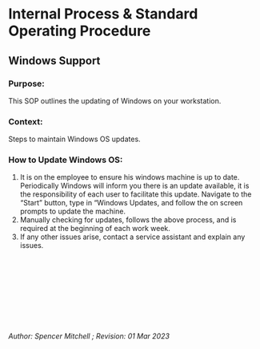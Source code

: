 # Internal Process & Standard Operating Procedure

## Windows Support



### Purpose:
This SOP outlines the updating of Windows on your workstation. 


### Context:
Steps to maintain Windows OS updates.

### How to Update Windows OS:
1. It is on the employee to ensure his windows machine is up to date. Periodically Windows will inform you there is an update available, it is the responsibility of each user to facilitate this update. Navigate to the “Start” button, type in “Windows Updates, and follow the on screen prompts to update the machine. 
2. Manually checking for updates, follows the above process, and is required at the beginning of each work week. 
3. If any other issues arise, contact a service assistant and explain any issues. 

<br />
<br />
<br />
<br />
<br />
<br />
<br />
<br />

*Author: Spencer Mitchell ; Revision: 01 Mar 2023*

